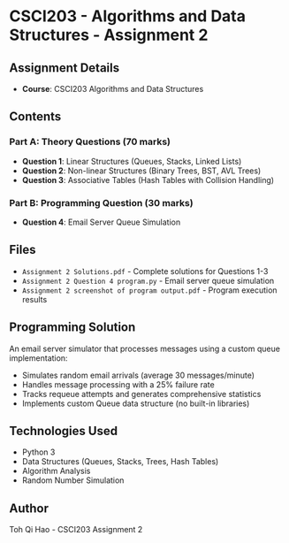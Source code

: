 # CSCI203 - Algorithms and Data Structures - Assignment 2

## Assignment Details
- **Course**: CSCI203 Algorithms and Data Structures  

## Contents
### Part A: Theory Questions (70 marks)
- **Question 1**: Linear Structures (Queues, Stacks, Linked Lists)
- **Question 2**: Non-linear Structures (Binary Trees, BST, AVL Trees)  
- **Question 3**: Associative Tables (Hash Tables with Collision Handling)

### Part B: Programming Question (30 marks)
- **Question 4**: Email Server Queue Simulation

## Files
- `Assignment 2 Solutions.pdf` - Complete solutions for Questions 1-3
- `Assignment 2 Question 4 program.py` - Email server queue simulation
- `Assignment 2 screenshot of program output.pdf` - Program execution results

## Programming Solution
An email server simulator that processes messages using a custom queue implementation:
- Simulates random email arrivals (average 30 messages/minute)
- Handles message processing with a 25% failure rate
- Tracks requeue attempts and generates comprehensive statistics
- Implements custom Queue data structure (no built-in libraries)

## Technologies Used
- Python 3
- Data Structures (Queues, Stacks, Trees, Hash Tables)
- Algorithm Analysis
- Random Number Simulation

## Author
Toh Qi Hao - CSCI203 Assignment 2
